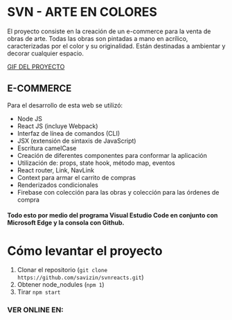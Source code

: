 # SVN - ARTE EN COLORES
El proyecto consiste en la creación de un e-commerce para la venta de obras de arte.
Todas las obras son pintadas a mano en acrílico, caracterizadas por el color y su originalidad.
Están destinadas a ambientar y decorar cualquier espacio. 

[GIF DEL PROYECTO](https://imgur.com/VZgBkRb)

## E-COMMERCE
Para el desarrollo de esta web se utilizó: 
- Node JS
- React  JS (incluye Webpack)
- Interfaz de línea de comandos (CLI)
- JSX (extensión de sintaxis de JavaScript)
- Escritura camelCase
- Creación de diferentes componentes para conformar la aplicación
- Utilización de: props, state hook, método map, eventos
- React router, Link, NavLink
- Context para armar el carrito de compras
- Renderizados condicionales 
- Firebase con colección para las obras y colección para las órdenes de compra

#### Todo esto por medio del programa Visual Estudio Code en conjunto con Microsoft Edge y la consola con Github.

# Cómo levantar el proyecto

1. Clonar el repositorio (`git clone https://github.com/savizin/svnreacts.git`)
2. Obtener node_nodules (`npm 1`)
3. Tirar `npm start`

### VER ONLINE EN: 
